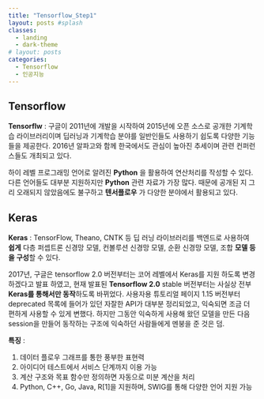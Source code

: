 ```yaml
---
title: "Tensorflow_Step1"
layout: posts #splash
classes:
  - landing
  - dark-theme
# layout: posts
categories:
  - Tensorflow
  - 인공지능
---
```


## Tensorflow
**Tensorflw** : 구글이 2011년에 개발을 시작하여 2015년에 오픈 소스로 공개한 기계학습 라이브러리이며
딥러닝과 기계학습 분야를 일반인들도 사용하기 쉽도록 다양한 기능들을 제공한다. 2016년 알파고와 함께 한국에서도 관심이 높아진 추세이며 관련 컨퍼런스들도 개최되고 있다.  

하이 레벨 프로그래밍 언어로 알려진 **Python** 을 활용하여 연산처리를 작성할 수 있다. 다른 언어들도 대부분 지원하지만 **Python** 관련 자료가 가장 많다. 때문에 공개된 지 그리 오래되지 않았음에도 불구하고 **텐서플로우** 가 다양한 분야에서 활용되고 있다.

## Keras  
**Keras** : 
TensorFlow, Theano, CNTK 등 딥 러닝 라이브러리를 백엔드로 사용하여 **쉽게** 다층 퍼셉트론 신경망 모델, 컨볼루션 신경망 모델, 순환 신경망 모델, 조합 **모델 등을 구성**할 수 있다.

2017년, 구글은 tensorflow 2.0 버전부터는 코어 레벨에서 Keras를 지원 하도록 변경하겠다고 발표 하였고, 현재 발표된 **Tensorflow 2.0** stable 버전부터는 사실상 전부 **Keras를 통해서만 동작**하도록 바뀌었다. 사용자용 튜토리얼 페이지 1.15 버전부터 deprecated 목록에 들어가 있던 자잘한 API가 대부분 정리되었고, 익숙되면 조금 더 편하게 사용할 수 있게 변했다. 하지만 그동안 익숙하게 사용해 왔던 모델을 만든 다음 session을 만들어 동작하는 구조에 익숙하던 사람들에게 멘붕을 준 것은 덤.

**특징** : 
1. 데이터 플로우 그래프를 통한 풍부한 표현력  
2. 아이디어 테스트에서 서비스 단계까지 이용 가능
3. 계산 구조와 목표 함수만 정의하면 자동으로 미분 계산을 처리
4. Python, C++, Go, Java, R[1]을 지원하며, SWIG를 통해 다양한 언어 지원 가능